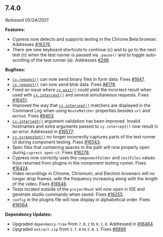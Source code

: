 ## 7.4.0

_Released 05/24/2021_

**Features:**

- Cypress now detects and supports testing in the Chrome Beta browser. Addresses
  [#16376](https://github.com/cypress-io/cypress/issues/16376).
- There are new keyboard shortcuts to continue (c) and to go to the next test
  (n) when the test runner is paused via `.pause()` and to toggle auto-scrolling
  of the test runner (a). Addresses
  [#248](https://github.com/cypress-io/cypress/issues/248).

**Bugfixes:**

- [`cy.request()`](/api/commands/request) can now send binary files in form
  data. Fixes [#1647](https://github.com/cypress-io/cypress/issues/1647).
- [`cy.request()`](/api/commands/request) can now send blob data. Fixes
  [#6178](https://github.com/cypress-io/cypress/issues/6178).
- Fixed an issue where [`cy.wait()`](/api/commands/wait) could yield the
  incorrect result when used with [`cy.intercept()`](/api/commands/intercept)
  and several simultaneous requests. Fixes
  [#16451](https://github.com/cypress-io/cypress/issues/16451).
- Improved the way that [`cy.intercept()`](/api/commands/intercept) matchers are
  displayed in the Command Log when using `RouteMatcher` properties besides
  `url` and `method`. Fixes
  [#9403](https://github.com/cypress-io/cypress/issues/9403).
- [`cy.intercept()`](/api/commands/intercept) argument validation has been
  improved. Invalid hostnames and extra arguments passed to `cy.intercept()` now
  result in an error. Addressed in
  [#16577](https://github.com/cypress-io/cypress/issues/16577).
- [`cy.screenshot()`](/api/commands/screenshot) no longer incorrectly captures
  parts of the test runner UI during component testing. Fixes
  [#16543](https://github.com/cypress-io/cypress/issues/16543).
- Spec files that containing spaces in the path will now properly open during
  `cypress open-ct`. Fixes
  [#16278](https://github.com/cypress-io/cypress/issues/16278).
- Cypress now correctly uses the `componentFolder` and `testFiles` values from
  returned from plugins in the component testing runner. Fixes
  [#16424](https://github.com/cypress-io/cypress/issues/16424).
- Video recordings in Chrome, Chromium, and Electron browsers will no longer
  drop frames, with the frequency increasing along with the length of the video.
  Fixes [#16648](https://github.com/cypress-io/cypress/issues/16648).
- Tests located outside of the `projectRoot` will now open in IDE and generate
  studio commands when saved. Fixes
  [#16255](https://github.com/cypress-io/cypress/issues/16255).
- `config` in the plugins file will now display in alphabetical order. Fixes
  [#16564](https://github.com/cypress-io/cypress/issues/16564).

**Dependency Updates:**

- Upgraded `dependency-tree` from `7.0.2` to `8.1.0`. Addressed in
  [#16464](https://github.com/cypress-io/cypress/issues/16464).
- Upgraded `extract-zip` from `1.7.0` to `2.0.1`. Fixes
  [#6896](https://github.com/cypress-io/cypress/issues/6896)
